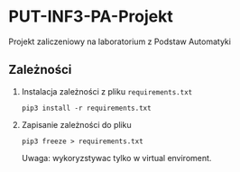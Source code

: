 # PUT-INF3-PA-Projekt

Projekt zaliczeniowy na laboratorium z Podstaw Automatyki

## Zależności

1. Instalacja zależności z pliku `requirements.txt`

   `pip3 install -r requirements.txt`

2. Zapisanie zależności do pliku

   `pip3 freeze > requirements.txt`

   Uwaga: wykoryzstywac tylko w virtual enviroment.
